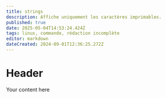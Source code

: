 ```yaml
---
title: strings
description: Affiche uniquement les caractères imprimables.
published: true
date: 2025-05-04T14:53:24.424Z
tags: linux, commande, rédaction incomplète
editor: markdown
dateCreated: 2024-09-01T12:36:25.272Z
---
```


# Header
Your content here